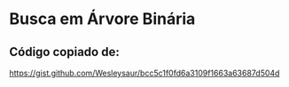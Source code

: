 # Busca em Árvore Binária

## Código copiado de:

https://gist.github.com/Wesleysaur/bcc5c1f0fd6a3109f1663a63687d504d
